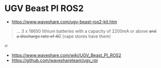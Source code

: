 # UGV Beast PI ROS2

- https://www.waveshare.com/ugv-beast-ros2-kit.htm


> ... 3 x 18650 lithium batteries with a capacity of 2200mA or above ~~and a discharge rate of 4C~~ (vape stores have them)

🔥


- https://www.waveshare.com/wiki/UGV_Beast_PI_ROS2
- https://github.com/waveshareteam/ugv_rpi

